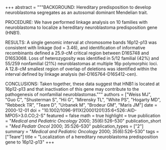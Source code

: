 +++
abstract = """BACKGROUND: Hereditary predisposition to develop neuroblastoma segregates as an autosomal dominant Mendelian trait.

PROCEDURE: We have performed linkage analysis on 10 families with neuroblastoma to localize a hereditary neuroblastoma predisposition gene (HNB1).

RESULTS: A single genomic interval at chromosome bands 16p12-p13 was consistent with linkage (lod = 3.46), and identification of informative recombinants defined a 25.9-cM critical region between D16S748 and D16S3068. Loss of heterozygosity was identified in 5/12 familial (42%) and 55/259 nonfamilial (21%) neuroblastomas at multiple 16p polymorphic loci. A 12.8-cM smallest region of overlap of deletions was identified within the interval defined by linkage analysis (tel-D16S764-D16S412-cen).

CONCLUSIONS: Taken together, these data suggest that HNB1 is located at 16p12-p13 and that inactivation of this gene may contribute to the pathogenesis of nonfamilial neuroblastomas."""
authors = ["Weiss MJ", "Guo C", "Shusterman S", "Hii G", "Mirensky TL", "White PS", "Hogarty MD", "Rebbeck TR", "Teare D", "Urbanek M", "Brodeur GM", "Maris JM"]
date = 2000-12-01
doi = "10.1002/1096-911X(20001201)35:6<526::AID-MPO5>3.0.CO;2-S"
featured = false
math = true
highlight = true
publication = "*Medical and Pediatric Oncology* 2000; 35(6):526–530"
publication_short = "*Med Pediatr Oncol* 2000; 35:526–530"
publication_types = ["2"]
summary = "*Medical and Pediatric Oncology* 2000; 35(6):526–530"
tags = ["Teare"]
title = "Localization of a hereditary neuroblastoma predisposition gene to 16p12-p13"
+++

